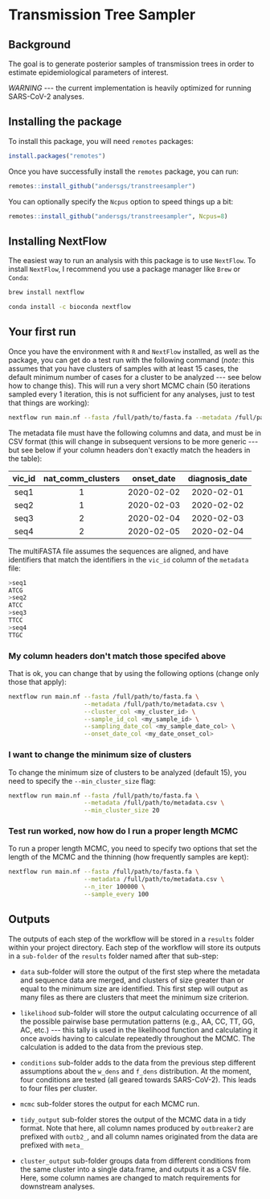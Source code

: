 # Transmission Tree Sampler

## Background

The goal is to generate posterior samples of transmission trees in order to 
estimate epidemiological parameters of interest.

*WARNING* --- the current implementation is heavily optimized for running SARS-CoV-2
analyses.

## Installing the package

To install this package, you will need `remotes` packages:

```R
install.packages("remotes")
```

Once you have successfully install the `remotes` package, you can run:

```R
remotes::install_github("andersgs/transtreesampler")
```

You can optionally specify the `Ncpus` option to speed things up a bit:

```R
remotes::install_github("andersgs/transtreesampler", Ncpus=8)
```

## Installing NextFlow

The easiest way to run an analysis with this package is to use `NextFlow`. To 
install `NextFlow`, I recommend you use a package manager like `Brew` or `Conda`:

```bash
brew install nextflow
```

```bash
conda install -c bioconda nextflow
```

## Your first run

Once you have the environment with `R` and `NextFlow` installed, as well as the
package, you can get do a test run with the following command (*note*: this 
assumes that you have clusters of samples with at least 15 cases, the default 
minimum number of cases for a cluster to be analyzed --- see below how to change
this). This will run a very short MCMC chain (50 iterations sampled every 1 iteration,
 this is not sufficient for any analyses, just to test that things are working):

```bash
nextflow run main.nf --fasta /full/path/to/fasta.fa --metadata /full/path/to/metadata.csv
```

The metadata file must have the following columns and data, and must be in CSV
format (this will change in subsequent versions to be more generic --- but see below
if your column headers don't exactly match the headers in the table):

| vic_id | nat_comm_clusters | onset_date | diagnosis_date |
|:------:|:-----------------:|:----------:|:--------------:|
| seq1 | 1 | 2020-02-02 | 2020-02-01 |
| seq2 | 1 | 2020-02-03 | 2020-02-02 |
| seq3 | 2 | 2020-02-04 | 2020-02-03 |
| seq4 | 2 | 2020-02-05 | 2020-02-04 |


The multiFASTA file assumes the sequences are aligned, and have identifiers that 
match the identifiers in the `vic_id` column of the `metadata` file:

```bash
>seq1
ATCG
>seq2
ATCC
>seq3
TTCC
>seq4
TTGC
```

### My column headers don't match those specifed above

That is ok, you can change that by using the following options (change only those
that apply):

```bash
nextflow run main.nf --fasta /full/path/to/fasta.fa \
                     --metadata /full/path/to/metadata.csv \
                     --cluster_col <my_cluster_id> \
                     --sample_id_col <my_sample_id> \
                     --sampling_date_col <my_sample_date_col> \
                     --onset_date_col <my_date_onset_col>
```

### I want to change the minimum size of clusters

To change the minimum size of clusters to be analyzed (default 15), you need to 
specify the `--min_cluster_size` flag:

```bash
nextflow run main.nf --fasta /full/path/to/fasta.fa \
                     --metadata /full/path/to/metadata.csv \
                     --min_cluster_size 20
```

### Test run worked, now how do I run a proper length MCMC

To run a proper length MCMC, you need to specify two options that set the 
length of the MCMC and the thinning (how frequently samples are kept):

```bash
nextflow run main.nf --fasta /full/path/to/fasta.fa \
                     --metadata /full/path/to/metadata.csv \
                     --n_iter 100000 \
                     --sample_every 100
```

## Outputs

The outputs of each step of the workflow will be stored in a `results` folder within your 
project directory. Each step of the workflow will store its outputs in a 
`sub-folder` of the `results` folder named after that sub-step:

* `data` sub-folder will store the output of the first step where the metadata
 and sequence data are merged, and clusters of size greater than or equal to the
 minimum size are identified. This first step will output as many files as there
 are clusters that meet the minimum size criterion.
 
 * `likelihood` sub-folder will store the output calculating
  occurrence of all the possible pairwise base permutation patterns (e.g., AA, CC, TT, GG, AC, 
  etc.) --- this tally is used in the likelihood function and calculating it once
  avoids having to calculate repeatedly throughout the MCMC. The calculation is
  added to the data from the previous step.
  
* `conditions` sub-folder adds to the data from the previous step different assumptions
  about the `w_dens` and `f_dens` distribution. At the moment, four conditions 
  are tested (all geared towards SARS-CoV-2). This leads to four files per 
  cluster.
  
* `mcmc` sub-folder stores the output for each MCMC run.

* `tidy_output` sub-folder stores the output of the MCMC data in a tidy format. 
  Note that here, all column names produced by `outbreaker2` are prefixed with
  `outb2_`, and all column names originated from the data are prefixed with 
  `meta_`

* `cluster_output` sub-folder groups data from different conditions from the same
  cluster into a single data.frame, and outputs it as a CSV file. Here, some
  column names are changed to match requirements for downstream analyses.





